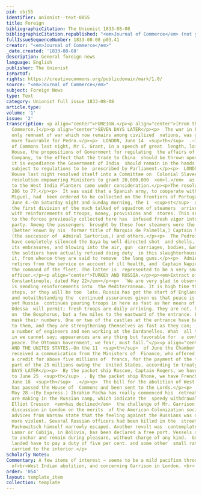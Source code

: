 ```yaml
---
pid: obj55
identifier: unionist--text-0055
title: Foreign
bibliographicCitation: The Unionist 1833-08-08
bibliographicCitation.republished: "<em>Journal of Commerce</em> (not yet researched)"
fullIssueSequenceNumber: 1833-08-08 p03.41
creator: "<em>Journal of Commerce</em>"
_date.created: '1833-08-08'
description: General foreign news
language: English
publisher: The Unionist
IsPartOf: 
rights: https://creativecommons.org/publicdomain/mark/1.0/
source: "<em>Journal of Commerce</em>"
subject: Foreign News
type: Text
category: Unionist full issue 1833-08-08
article.type: 
volume: '1'
issue: '2'
transcription: <p align="center">FOREIGN.</p><p align="center">[From the Journal of
  Commerce.]</p><p align="center">SEVEN DAYS LATER</p><p>  The war in Portugal, the
  only remnant of war which now remains among civilized  nations, was getting to look
  more favorable for Pedro.</p><p>  LONDON, June 14  <sup>th</sup>  .—In the House
  of Commons last night, Mr C. Grant, in a speech of great  length, laid before the
  House, the propositions of Government for regulating  the affairs of the East India
  Company, to the effect that the trade to China  should be thrown open; and that
  it is expedience the Government of India  should remain in the hands of the Company
  subject to regulations to be  prescribed by Parliament.</p><p>  LONDON, June 12.—The
  House last night resolved itself into a Committee on  Colonial Slavery, when the
  resolution empowering Ministers to grant 20,000,000  <em>l.</em>  as compensation
  to the West India Planters came under consideration.</p><p>The resolution was adopted
  286 to 77.</p><p>  It was said that a Spanish army, to cooperate with that of Don
  Miguel, had  been ordered to be collected on the frontiers of Portugal.</p><p align="center">PORTUGAL.</p><p>  OFORTO,
  June 4.—On Saturday night and Sunday morning, the 1  <sup>st</sup>  and 2d inst.
  the first division of the much talked of squadron of steamers  arrived off the bar,
  with reinforcements of troops, money, provisions and  stores. This seasonable addition
  to the forces previously collected here has  infused fresh vigor into the Constitutional
  party. Among the passengers  brought by these four steamers were the Duke of Fayal
  (better known by nis  former title of Marquis de Palmella,) Captain Napier, R.N.
  (the successor of  Admiral Sartorius,) and others.</p><p>  The Pedroite batteries
  have completely silenced the Gaya by well directed shot  and shells, exploding in
  its embrasures, and blowing into the air, gun  carriages, bodies, &amp;c., till
  the soldiers have actually refused doing duty  in this slaughterhouse, as they call
  it, from whence they are said to remove  the long guns.</p><p>  Admiral Sartorius
  retires from the service on account of ill health, and  Captain Napier is to assume
  the command of the fleet. The latter is  represented to be a very smart and efficient
  officer.</p><p align="center">TURKEY AND RUSSIA.</p><p><em>Extract of a letter from
  Constantinople, dated May 22</em></p><p>  ‘We are very glad to observe that Government
  is sending reinforcements into  the Mediterranean. It is high time they take some
  steps, or they will be too  late. Russia has got the start of England and France,
  and notwithstanding the  continued assurances given us that peace is made with Egypt,
  yet Russia  continues pouring troops in here as fast as her means of transport from
  Odessa  will permit; fresh troops are daily arriving. They are not, however, landed
  on  the Bosphorus, but a few miles to the eastward of the entrance. By this means  they
  mask their numbers. One or two of the castles at the entrance have been  given up
  to them, and they are strengthening themselves as fast as they can;  they have also
  a number of engineers and men working at the Dardanelles. What  all this may end
  in we cannot say; appearances are any thing but favorable for  a continuation of
  peace. The Ottoman Government, we fear, must fall.”</p><p align="center">FROM FRANCE.</p><p>  FRANCE
  AND THE UNITED STATES.—On the 11  <sup>th</sup>  of June the Chamber of Deputies
  received a communication from the Ministers of  Finance, who offered a bill opening
  a credit for above five millions of  francs, for the payment of the first fifth
  part of the 25 millions owing the  United States, according to treaty.</p><p align="center">TEN
  DAYS LATER</p><p>  By the packet ship Roscoe, Captain Rogers, we have English papers
  to June 25  <sup>th</sup>  . By the packet ship Rhone, we have French papers to
  June 18  <sup>th</sup>  .</p><p>  The bill for the abolition of West India Slavery
  has passed the House of  Commons and been sent to the Lords.</p><p>  CONSTANTINOPLE,
  May 28.—(By Express.) Ibrahim Pacha has really commenced his  retreat, and preparations
  are making in the Russian camp, which indicate the  speedy withdrawal of the troops.</p><p>  ENGLAND.—Mr
  Elliot Cresson  <em>has declined</em>  the challenge of Mr. Garrison to a public
  discussion in London on the merits  of the American Colonization society.</p><p>  The
  advices from Warsaw state that the feeling against the Russians was daily  becoming
  more violent. Several Russian officers had been killed in the  streets, and Gen
  Paskewitsch himself narrowly escaped. Another revolt was  contemplated.</p><p>  Port
  Lamar or Cobija, in Bolivia, has been declared a free port. Vessels are  permitted
  to anchor and remain during pleasure, without charge of any kind.  Goods which are
  landed have to pay a duty of five per cent. and some other  small rates on being
  carried to the interior.</p>
Scholarly Notes: 
Commentary: A few items of interest – seems to be a mild pacifism through here; notices
  of<br>West Indian abolition, and concerning Garrison in London. <br>
order: '054'
layout: template_item
collection: template
---
```

